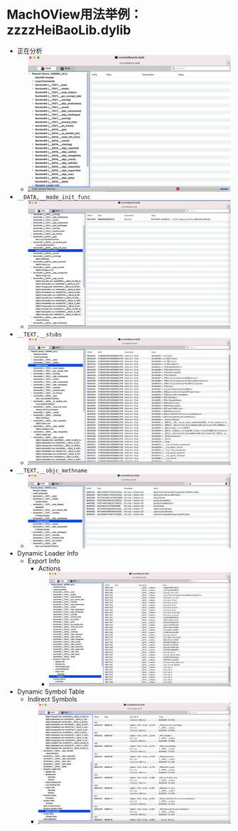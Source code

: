 # MachOView用法举例：zzzzHeiBaoLib.dylib

* 正在分析
  * ![machoview_heibao_text_data](../../../assets/img/machoview_heibao_text_data.png)
* `__DATA,__mode_init_func`
  * ![machoview_heibao_mode_init_func](../../../assets/img/machoview_heibao_mode_init_func.png)
* `__TEXT,__stubs`
  * ![machoview_heibao_text_stubs](../../../assets/img/machoview_heibao_text_stubs.jpg)
* `__TEXT,__objc_methname`
  * ![machoview_heibao_text_objc_methname](../../../assets/img/machoview_heibao_text_objc_methname.png)
* Dynamic Loader Info
  * Export Info
    * Actions
      * ![machoview_heibao_dynamic_loader_info](../../../assets/img/machoview_heibao_dynamic_loader_info.jpg)
* Dynamic Symbol Table
  * Indirect Symbols
    * ![machoview_heibao_dynamic_symbol_table](../../../assets/img/machoview_heibao_dynamic_symbol_table.jpg)
